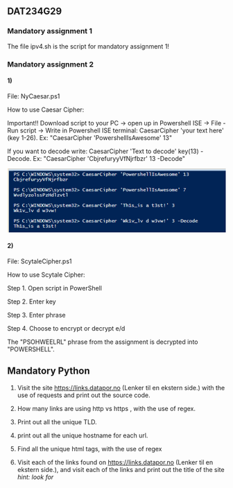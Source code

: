 ## DAT234G29

### Mandatory assignment 1

The file ipv4.sh is the script for mandatory assignment 1!


### Mandatory assignment 2
#### 1)
File: NyCaesar.ps1

How to use Caesar Cipher: 

Important!! 
Download script to your PC -> open up in Powershell ISE -> File - Run script -> Write in Powershell ISE terminal: CaesarCipher 'your text here' (key 1-26). Ex: "CaesarCipher 'PowershellIsAwesome' 13"

If you want to decode write: CaesarCipher 'Text to decode' key(13) -Decode. Ex: "CaesarCipher 'CbjrefuryyVfNjrfbzr' 13 -Decode"

![alt text](https://github.com/ludakr1ss/DAT234G29/blob/master/CSmdecode.png)


#### 2)
File: ScytaleCipher.ps1

How to use Scytale Cipher:

Step 1. Open script in PowerShell

Step 2. Enter key

Step 3. Enter phrase

Step 4. Choose to encrypt or decrypt e/d

The "PSOHWEELRL" phrase from the assignment is decrypted into "POWERSHELL".

## Mandatory Python

1. Visit the site https://links.datapor.no (Lenker til en ekstern side.) with the use of requests and print out the source code.

2. How many links are using http vs https , with the use of regex.

3. Print out all the unique TLD.

4. print out all the unique hostname for each url.

5. Find all the unique html tags, with the use of regex

6. Visit each of the links found on https://links.datapor.no (Lenker til en ekstern side.), and visit each of the links and print out the title of the site *hint: look for <title> or <meta> tags*
